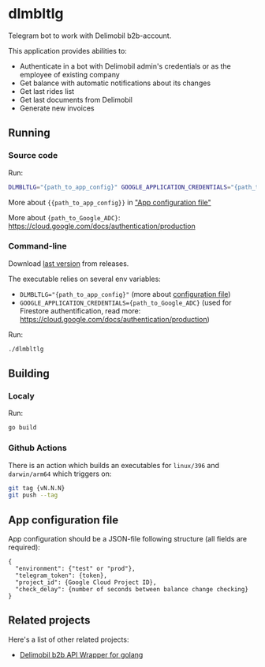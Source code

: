 # dlmbltlg
Telegram bot to work with Delimobil b2b-account.

This application provides abilities to:
* Authenticate in a bot with Delimobil admin's credentials or as the employee of existing company
* Get balance with automatic notifications about its changes
* Get last rides list
* Get last documents from Delimobil
* Generate new invoices

## Running

### Source code

Run:
```zsh
DLMBLTLG="{path_to_app_config}" GOOGLE_APPLICATION_CREDENTIALS="{path_to_Google_ADC}" go run dlmbltlg
```

More about `{{path_to_app_config}}` in ["App configuration file"](#app-configuration-file)

More about `{path_to_Google_ADC}`: https://cloud.google.com/docs/authentication/production

### Command-line
Download [last version](https://github.com/fuksman/dlmbltlg/releases/latest) from releases.

The executable relies on several env variables:
* `DLMBLTLG="{path_to_app_config}"` (more about [configuration file](#app-configuration-file))
* `GOOGLE_APPLICATION_CREDENTIALS={path_to_Google_ADC}` (used for Firestore authentification, read more: https://cloud.google.com/docs/authentication/production)

Run:
```zsh
./dlmbltlg
```


## Building

### Localy
Run:
```zsh
go build
```

### Github Actions
There is an action which builds an executables for `linux/396` and `darwin/arm64` which triggers on:
```zsh
git tag {vN.N.N}
git push --tag
```


## App configuration file
App configuration should be a JSON-file following structure (all fields are required):
```(json)
{
  "environment": {"test" or "prod"},
  "telegram_token": {token},
  "project_id": {Google Cloud Project ID},
  "check_delay": {number of seconds between balance change checking}
}
```

## Related projects

Here's a list of other related projects:

- [Delimobil b2b API Wrapper for golang](https://github.com/fuksman/delimobil)